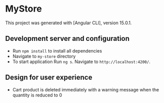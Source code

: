 # MyStore

This project was generated with [Angular CLI], version 15.0.1.

## Development server and configuration

 - Run `npm install` to install all dependencies
 - Navigate to `my-store` directory
 - To start application Run `ng s`. Navigate to `http://localhost:4200/`. 

## Design for user experience
- Cart product is deleted immediately with a warning message when the quantity is reduced to 0